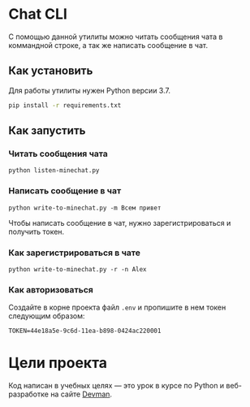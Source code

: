 # Chat CLI

С помощью данной утилиты можно читать сообщения чата в коммандной строке, 
а так же написать сообщение в чат.


## Как установить

Для работы утилиты нужен Python версии 3.7.

```bash
pip install -r requirements.txt
```

## Как запустить

### Читать сообщения чата
```
python listen-minechat.py
```

### Написать сообщение в чат
```
python write-to-minechat.py -m Всем привет
```
Чтобы написать сообщение в чат, нужно зарегистрироваться и получить токен.


### Как зарегистрироваться в чате

```
python write-to-minechat.py -r -n Alex
```


### Как авторизоваться

Создайте в корне проекта файл `.env` и пропишите в нем токен следующим образом:
```
TOKEN=44e18a5e-9c6d-11ea-b898-0424ac220001
```





# Цели проекта

Код написан в учебных целях — это урок в курсе по Python и веб-разработке на сайте [Devman](https://dvmn.org/modules/async-python/lesson/underground-chat-cli).
